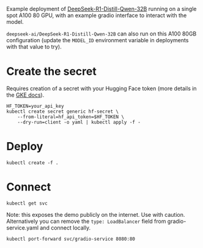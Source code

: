 Example deployment of [DeepSeek-R1-Distill-Qwen-32B](https://huggingface.co/deepseek-ai/DeepSeek-R1-Distill-Qwen-32B)
running on a single spot A100 80 GPU, with an example gradio interface to interact with the model.

`deepseek-ai/DeepSeek-R1-Distill-Qwen-32B` can also run on this A100 80GB configuration (update the `MODEL_ID` environment variable in deployments with that value to try).

# Create the secret

Requires creation of a secret with your Hugging Face token (more details in the [GKE docs](https://cloud.google.com/kubernetes-engine/docs/tutorials/serve-gemma-gpu-vllm#create_a_kubernetes_secret_for_hugging_face_credentials)).

```
HF_TOKEN=your_api_key
kubectl create secret generic hf-secret \
    --from-literal=hf_api_token=$HF_TOKEN \
    --dry-run=client -o yaml | kubectl apply -f -
```

# Deploy

```
kubectl create -f .
```

# Connect

```
kubectl get svc
```

Note: this exposes the demo publicly on the internet. Use with caution.
Alternatively you can remove the `type: LoadBalancer` field from gradio-service.yaml and connect locally.
```
kubectl port-forward svc/gradio-service 8080:80
```

